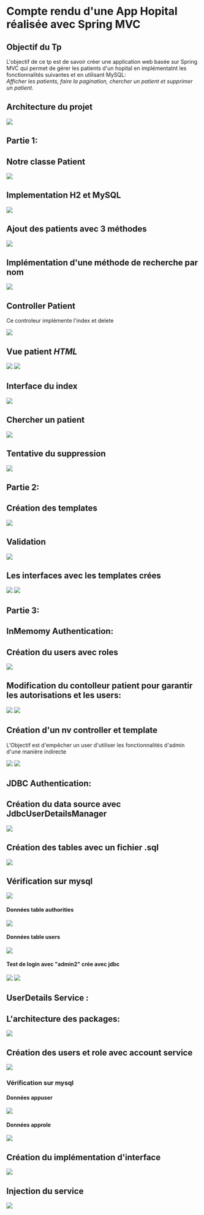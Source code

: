 <h1>Compte rendu d'une App Hopital réalisée avec Spring MVC</h1>
<h2>Objectif du Tp</h2>
<p>L'objectif de ce tp est de savoir créer une application
web basée sur Spring MVC qui permet de gérer les patients d'un hopital en implémentatnt les fonctionnalités suivantes et en utilisant MySQL:<br>
<i>Afficher les patients, faire la pagination, chercher un patient et supprimer un patient.</i></p>
<h2>Architecture du projet</h2>
<img src="captures/cap1.png">
<h2>Partie 1:</h2>
<h2>Notre classe Patient</h2>
<img src="captures/cap2.png">
<h2>Implementation H2 et MySQL</h2>
<img src="captures/cap6.png">
<h2>Ajout des patients avec 3 méthodes</h2>
<img src="captures/cap5.png">
<h2>Implémentation d'une méthode de recherche par nom</h2>
<img src="captures/cap3.png">
<h2>Controller Patient</h2>
<p>Ce controleur implémente l'index et delete</p>
<img src="captures/Cap4.png">
<h2>Vue patient <i>HTML</i></h2>
<img src="captures/cap70.png">
<img src="captures/cap71.png">
<h2>Interface du index</h2>
<img src="captures/cap8.png">
<h2>Chercher un patient</h2>
<img src="captures/cap9.png">
<h2>Tentative du suppression</h2>
<img src="captures/cap10.png">
<h2>Partie 2:</h2>
<h2>Création des templates</h2>
<img src="captures/sc1.png">
<h2>Validation</h2>
<img src="captures/sc2.png">
<h2>Les interfaces avec les templates crées</h2>
<img src="captures/sc3.png">
<img src="captures/sc4.png">
<h2>Partie 3:</h2>
<h2>InMemomy Authentication: </h2>
<h2>Création du users avec roles</h2>
<img src="captures/sc5.png">
<h2>Modification du contolleur patient pour garantir les autorisations et les users:</h2>
<img src="captures/sc6.png">
<img src="captures/sc7.png">
<h2>Création d'un nv controller et template</h2>
<p>L'Objectif est d'empêcher un user d'utiliser les fonctionnalités d'admin d'une manière indirecte </p>
<img src="captures/sc8.png">
<img src="captures/sc9.png">
<h2>JDBC Authentication:</h2>
<h2>Création du data source avec JdbcUserDetailsManager</h2>
<img src="captures/sc10.png">
<h2>Création des tables avec un fichier .sql</h2>
<img src="captures/sc11.png">
<h2>Vérification sur mysql</h2>
<img src="captures/sc12.png">
<h4>Données table authorities</h4>
<img src="captures/sc13.png">
<h4>Données table users</h4>
<img src="captures/sc14.png">
<h4>Test de login avec "admin2" crée avec jdbc</h4>
<img src="captures/sc15.png">
<img src="captures/sc16.png">
<h2> UserDetails Service : </h2>
<h2>L'architecture des packages:</h2>
<img src="captures/sc18.png">
<h2>Création des users et role avec account service</h2>
<img src="captures/scservice.png">
<h3>Vérification sur mysql</h3>
<h4>Données appuser</h4>
<img src="captures/scappusers.png">
<h4>Données approle</h4>
<img src="captures/scapproles.png">
<h2>Création du implémentation d'interface</h2>
<img src="captures/sc19.png">
<h2>Injection du service</h2>
<img src="captures/sc17.png">
